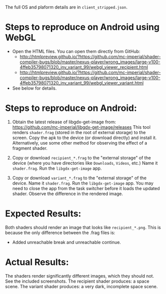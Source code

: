The full OS and plaform details are in `client_stripped.json`.

# Steps to reproduce on Android using WebGL

* Open the HTML files. You can open them directly from GitHub:
    * http://htmlpreview.github.io/?https://github.com/mc-imperial/shader-compiler-bugs/blob/master/nexus-player/wrong_images/large-v100-4ffeb35798071320_inv_variant_99/webgl_viewer_recipient.html
    * http://htmlpreview.github.io/?https://github.com/mc-imperial/shader-compiler-bugs/blob/master/nexus-player/wrong_images/large-v100-4ffeb35798071320_inv_variant_99/webgl_viewer_variant.html
* See below for details.


# Steps to reproduce on Android:

1. Obtain the latest release of libgdx-get-image from:
   https://github.com/mc-imperial/libgdx-get-image/releases
   This tool renders `shader.frag` (stored in the root of external storage)
   to the screen. Copy the apk to the device (or download directly) and install it. 
   Alternatively, use some other method for observing the effect of a fragment shader.

2. Copy or download `recipient_*.frag` to the "external storage" of the device
   (where you have directories like `Downloads`, `Videos`, etc.)
   Name it `shader.frag`.
   Run the `libgdx-get-image` app.

3. Copy or download `variant_*.frag` to the "external storage" of the device.
   Name it `shader.frag`.
   Run the `libgdx-get-image` app.
   You may need to close the app from the task switcher before it loads
   the updated shader.
   Observe the difference in the rendered image.

# Expected Results:
Both shaders should render an image that looks like `recipient_*.png`. 
This is because the only difference between the .frag files is:

* Added unreachable break and unreachable continue.

# Actual Results:
The shaders render significantly different images, which they should not.
See the included screenshots.
The recipient shader produces: a space scene.
The variant shader produces: a very dark, incomplete space scene.

